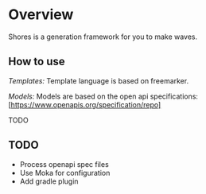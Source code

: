 # Overview

Shores is a generation framework for you to make waves. 



## How to use 

*Templates:*
Template language is based on freemarker.

*Models:*
Models are based on the open api specifications: [https://www.openapis.org/specification/repo]


TODO

## TODO

* Process openapi spec files
* Use Moka for configuration
* Add gradle plugin
